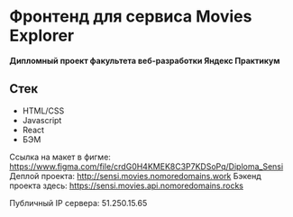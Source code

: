 # Фронтенд для сервиса Movies Explorer

**Дипломный проект факультета веб-разработки Яндекс Практикум**


## Стек 
+ HTML/CSS
+ Javascript
+ React
+ БЭМ

Ссылка на макет в фигме: https://www.figma.com/file/crdG0H4KMEK8C3P7KDSoPq/Diploma_Sensi
Деплой проекта: http://sensi.movies.nomoredomains.work 
Бэкенд проекта здесь: https://sensi.movies.api.nomoredomains.rocks

Публичный IP сервера: 51.250.15.65

